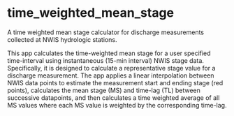 # time_weighted_mean_stage
A time weighted mean stage calculator for discharge measurements collected at NWIS hydrologic stations.

This app calculates the time-weighted mean stage for a user specified time-interval using instantaneous (15-min interval) NWIS stage data. Specifically, it is designed to calculate a representative stage value for a discharge measurement. The app applies a linear interpolation between NWIS data points to estimate the measurement start and ending stage (red points), calculates the mean stage (MS) and time-lag (TL) between successive datapoints, and then calculates a time weighted average of all MS values where each MS value is weighted by the corresponding time-lag.      

